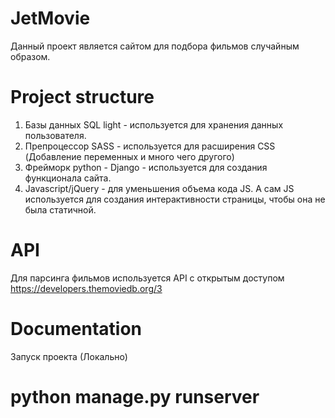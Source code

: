 # JetMovie
Данный проект является сайтом для подбора фильмов случайным образом.
# Project structure
1. Базы данных SQL light - используется для хранения данных пользователя.
2. Препроцессор SASS - используется для расширения CSS (Добавление переменных и много чего другого)
3. Фрейморк python - Django - используется для создания функционала сайта. 
4. Javascript/jQuery - для уменьшения объема кода JS. А сам JS используется для создания интерактивности страницы, чтобы она не была статичной. 
# API
Для парсинга фильмов используется API с открытым доступом
https://developers.themoviedb.org/3
# Documentation
Запуск проекта (Локально) 
# python manage.py runserver
